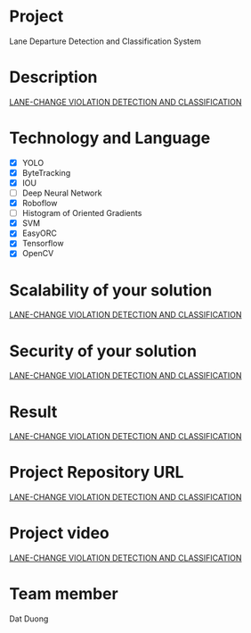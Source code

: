 # Project
Lane Departure Detection and Classification System
# Description
[LANE-CHANGE VIOLATION DETECTION AND CLASSIFICATION](https://docs.google.com/document/d/13fqNm8cKUnYmPUtTaj5asVClae_tHlb1v29Bxq1QXCM/edit?tab=t.0)
# Technology and Language
- [x] YOLO
- [x] ByteTracking
- [x] IOU
- [ ] Deep Neural Network
- [x] Roboflow
- [ ] Histogram of Oriented Gradients
- [x] SVM
- [x] EasyORC
- [x] Tensorflow
- [x] OpenCV
# Scalability of your solution
[LANE-CHANGE VIOLATION DETECTION AND CLASSIFICATION](https://docs.google.com/document/d/13fqNm8cKUnYmPUtTaj5asVClae_tHlb1v29Bxq1QXCM/edit?tab=t.0)
# Security of your solution
[LANE-CHANGE VIOLATION DETECTION AND CLASSIFICATION](https://docs.google.com/document/d/13fqNm8cKUnYmPUtTaj5asVClae_tHlb1v29Bxq1QXCM/edit?tab=t.0)
# Result
[LANE-CHANGE VIOLATION DETECTION AND CLASSIFICATION](https://docs.google.com/document/d/13fqNm8cKUnYmPUtTaj5asVClae_tHlb1v29Bxq1QXCM/edit?tab=t.0)
# Project Repository URL
[LANE-CHANGE VIOLATION DETECTION AND CLASSIFICATION](https://github.com/Datcutebear/Car-Error-Detection)
# Project video
[LANE-CHANGE VIOLATION DETECTION AND CLASSIFICATION](https://drive.google.com/drive/folders/1NkcKjXi1jQoAHQRNC1NGRT1BX4phYqUh?hl=vi)
# Team member
Dat Duong

